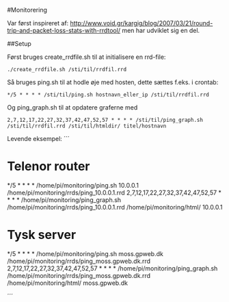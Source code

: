 #Monitorering

Var først inspireret af: http://www.void.gr/kargig/blog/2007/03/21/round-trip-and-packet-loss-stats-with-rrdtool/
men har udviklet sig en del.



##Setup

Først bruges create_rrdfile.sh til at initialisere en rrd-file:

```
./create_rrdfile.sh /sti/til/rrdfil.rrd
```


Så bruges ping.sh til at hodle øje med hosten, dette sættes f.eks. i crontab:

```
*/5 * * * * /sti/til/ping.sh hostnavn_eller_ip /sti/til/rrdfil.rrd 
```

Og ping_graph.sh til at opdatere graferne med

```
2,7,12,17,22,27,32,37,42,47,52,57 * * * * /sti/til/ping_graph.sh /sti/til/rrdfil.rrd /sti/til/htmldir/ titel/hostnavn
```



Levende eksempel:
´´´
# Telenor router
*/5 * * * * /home/pi/monitoring/ping.sh 10.0.0.1 /home/pi/monitoring/rrds/ping_10.0.0.1.rrd 
2,7,12,17,22,27,32,37,42,47,52,57 * * * * /home/pi/monitoring/ping_graph.sh /home/pi/monitoring/rrds/ping_10.0.0.1.rrd /home/pi/monitoring/html/ 10.0.0.1

# Tysk server
*/5 * * * * /home/pi/monitoring/ping.sh moss.gpweb.dk /home/pi/monitoring/rrds/ping_moss.gpweb.dk.rrd 
2,7,12,17,22,27,32,37,42,47,52,57 * * * * /home/pi/monitoring/ping_graph.sh /home/pi/monitoring/rrds/ping_moss.gpweb.dk.rrd /home/pi/monitoring/html/ moss.gpweb.dk


´´´
